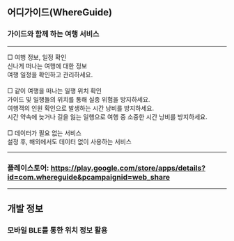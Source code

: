## 어디가이드(WhereGuide)
### 가이드와 함께 하는 여행 서비스
***
□ 여행 정보, 일정 확인
</br>
신나게 떠나는 여행에 대한 정보
</br>
여행 일정을 확인하고 관리하세요.
</br></br>
□ 같이 여행을 떠나는 일행 위치 확인
</br>
가이드 및 일행들의 위치를 통해 실종 위험을 방지하세요.
</br>
여행객의 인원 확인으로 발생하는 시간 낭비를 방지하세요.
</br>
시간 약속에 늦거나 길을 잃는 일행으로 여행 중 소중한 시간 낭비를 방지하세요.
</br></br>
□ 데이터가 필요 없는 서비스
</br>
설정 후, 해외에서도 데이터 없이 사용하는 서비스
***
### 플레이스토어: https://play.google.com/store/apps/details?id=com.whereguide&pcampaignid=web_share
***
## 개발 정보
### 모바일 BLE를 통한 위치 정보 활용


